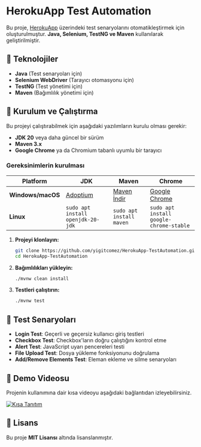 # HerokuApp Test Automation

Bu proje, [HerokuApp](https://the-internet.herokuapp.com/) üzerindeki test senaryolarını otomatikleştirmek için oluşturulmuştur. **Java, Selenium, TestNG ve Maven** kullanılarak geliştirilmiştir.

## 📌 Teknolojiler
- **Java** (Test senaryoları için)
- **Selenium WebDriver** (Tarayıcı otomasyonu için)
- **TestNG** (Test yönetimi için)
- **Maven** (Bağımlılık yönetimi için)

## 🚀 Kurulum ve Çalıştırma
Bu projeyi çalıştırabilmek için aşağıdaki yazılımların kurulu olması gerekir:

- **JDK 20** veya daha güncel bir sürüm
- **Maven 3.x**
- **Google Chrome** ya da Chromium tabanlı uyumlu bir tarayıcı

### Gereksinimlerin kurulması
| Platform | JDK | Maven | Chrome |
| --- | --- | --- | --- |
| **Windows/macOS** | [Adoptium](https://adoptium.net/?variant=openjdk20) | [Maven İndir](https://maven.apache.org/download.cgi) | [Google Chrome](https://www.google.com/chrome/) |
| **Linux** | `sudo apt install openjdk-20-jdk` | `sudo apt install maven` | `sudo apt install google-chrome-stable` |

1. **Projeyi klonlayın:**
   ```bash
   git clone https://github.com/yigitcomez/HerokuApp-TestAutomation.git
   cd HerokuApp-TestAutomation
   ```
2. **Bağımlılıkları yükleyin:**
   ```bash
   ./mvnw clean install
   ```
3. **Testleri çalıştırın:**
   ```bash
   ./mvnw test
   ```

## 📄 Test Senaryoları
- **Login Test**: Geçerli ve geçersiz kullanıcı giriş testleri
- **Checkbox Test**: Checkbox'ların doğru çalıştığını kontrol etme
- **Alert Test**: JavaScript uyarı pencereleri testi
- **File Upload Test**: Dosya yükleme fonksiyonunu doğrulama
- **Add/Remove Elements Test**: Eleman ekleme ve silme senaryoları

## 🎥 Demo Videosu
Projenin kullanımına dair kısa videoyu aşağıdaki bağlantıdan izleyebilirsiniz.

[![Kısa Tanıtım](https://img.youtube.com/vi/Vt8a_zDqg_s/0.jpg)](https://www.youtube.com/watch?v=Vt8a_zDqg_s)


## 📄 Lisans
Bu proje **MIT Lisansı** altında lisanslanmıştır.

